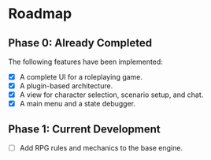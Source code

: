 # Roadmap

## Phase 0: Already Completed

The following features have been implemented:

- [x] A complete UI for a roleplaying game.
- [x] A plugin-based architecture.
- [x] A view for character selection, scenario setup, and chat.
- [x] A main menu and a state debugger.

## Phase 1: Current Development

- [ ] Add RPG rules and mechanics to the base engine.
